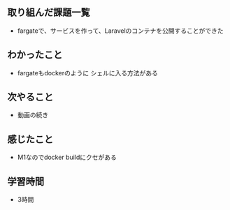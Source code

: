 ## 取り組んだ課題一覧
- fargateで、サービスを作って、Laravelのコンテナを公開することができた 

## わかったこと
- fargateもdockerのように シェルに入る方法がある

## 次やること
- 動画の続き

## 感じたこと
- M1なのでdocker buildにクセがある

## 学習時間
- 3時間